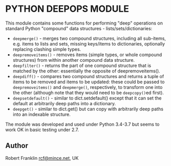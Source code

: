 PYTHON DEEPOPS MODULE
=====================

This module contains some functions for performing "deep" operations on
standard Python "compound" data structures - lists/sets/dictionaries:

* `deepmerge()` - merges two compound structures, including all sub-items,
  e.g. items to lists and sets, missing keys/items to dictionaries, optionally
  replacing clashing simple types.
* `deepremoveitems()` - removes items (simple types, or whole compound
  structures) from within another compound data structure.
* `deepfilter()` - returns the part of one compound structure that is matched
  by the other: essentially the opposite of deepremoveitems().
* `deepdiff()` - compares two compound structures and returns a tuple of items
  to be removed and items to be updated: these could be passed to
  `deepremoveitems()` and `deepmerge()`, respectively, to transform one into
  the other (although note that they would need to be `deepcopy()`ed first).
* `deepsetdefault()` - similar to dict.setdefault() except that it can set the
  default at arbitrarily deep paths into a dictionary.
* `deepget()` - similar to dict.get() but can copy with arbitrarily deep paths
  into an indexable structure.

The module was developed and used under Python 3.4-3.7 but seems to
work OK in basic testing under 2.7.

Author
------

Robert Franklin <rcf@mince.net>, UK

